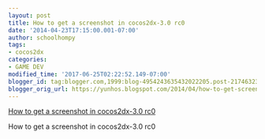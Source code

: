 ```yaml
---
layout: post
title: How to get a screenshot in cocos2dx-3.0 rc0
date: '2014-04-23T17:15:00.001-07:00'
author: schoolhompy
tags:
- cocos2dx
categories:
- GAME DEV
modified_time: '2017-06-25T02:22:52.149-07:00'
blogger_id: tag:blogger.com,1999:blog-4954243635432022205.post-2174632319950794658
blogger_orig_url: https://yunhos.blogspot.com/2014/04/how-to-get-screenshot-in-cocos2dx-30-rc0_23.html
---
```


<p><a href="http://www.cocos2d-x.org/forums/6/topics/49103" title="How to get a screenshot in cocos2dx-3.0 rc0">How to get a screenshot in cocos2dx-3.0 rc0</a></p><p>How to get a screenshot in cocos2dx-3.0 rc0</p>